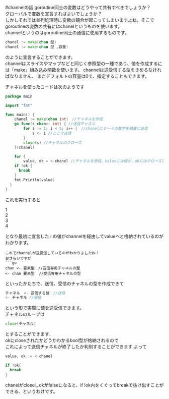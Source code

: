 #channelの話
goroutine同士の変数はどうやって共有すべきでしょうか？  
グローバルで変数を宣言すればよいでしょうか？  
しかしそれでは並列処理時に変数の競合が起こってしまいますよね。そこでgoroutineの変数の共有にはchanelというものを使います。  
channelというのはgoroutine同士の通信に使用するものです。  

```go
chanel := make(chan 型)
chanel := make(chan 型 ,容量)
```
のように宣言することができます。  
channelはスライスやマップなどと同じく参照型の一種であり、値を作成するには「make」組み込み関数を使います。
channelは送受信する型をきめるなければなりません、
またデフォルトの容量は0で、指定することもできます。  

チャネルを使ったコードは次のようです
```go
package main

import "fmt"

func main() {
	chanel := make(chan int)　//チャネルを作成
	go func(s chan<- int) { //送信チャネル
		for i := 1; i < 5; i++ {　//chanelに０～４の数字を順番に送信
			s <- i //ここで送信
		}
		close(s) //チャネルのクローズ
	}(chanel)

	for {
		value, ok = <-chanel //チャネルを受信、valueには値が、okにはクローズしたか判別できるbool型が入る
    if !ok {
      break
    }
	fmt.Println(value)
  }
}
```
これを実行すると

1  
2  
3  
4  

となり最初に宣言した i の値がchannelを経由してvalueへと格納されているのがわかります。

```
これでchannelが送受信しているのがわかりましたね！
おさらいですが  
```go
chan <- 要素型　//送信専用チャネルの型
<- chan 要素型  //受信専用チャネルの型
```
といったかたちで、送信、受信のチャネルの型を作成できて
```go
チャネル　<- 送信する値　//送信
<- チャネル //受信
```
という形で実際に値を送受信できます。  
チャネルのループは
```go
close(チャネル)
```
とすることができます.  
okにcloseされたかどうかわかるbool型が格納されるので  
これによって送信チャネルが終了したか判別することができます.よって
```go
value, ok := <-chanel

if !ok{
  break
}
```
chanelがcloseしokがfalseになると、if !ok内をくぐってbreakで抜け出すことができる、というわけです。

